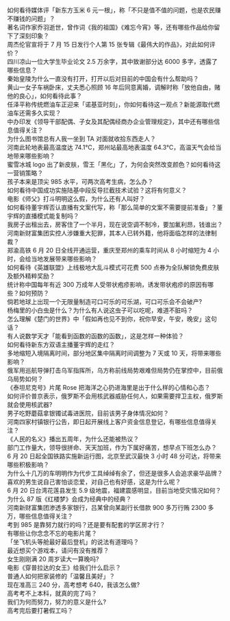 如何看待媒体评「新东方玉米 6 元一根」，称「不只是值不值的问题，也是农民赚不赚钱的问题」？  
著名词作家乔羽逝世，曾作词《我的祖国》《难忘今宵》等，还有哪些作品给你留下了深刻印象？  
周杰伦官宣将于 7 月 15 日发行个人第 15 张专辑《最伟大的作品》，对此如何评价？  
四川凉山一位大学生毕业论文 2.5 万余字，其中致谢部分达 6000 多字，透露了哪些信息？  
秦始皇陵为什么一直没有打开，打开以后对目前的中国会有什么帮助吗？  
黄山一女子车祸卧床，丈夫悉心照顾 16 年后同意离婚，调解时称「放他自由，赌他的良心」，如何看待此事？  
任泽平称传统燃油车正迎来「诺基亚时刻」，你如何看待这一观点？新能源取代燃油车还需多久实现？  
中办印发《领导干部配偶、子女及其配偶经商办企业管理规定》，其中还有哪些信息值得关注？  
为什么图书馆总有人我一坐到 TA 对面就收拾东西走人？  
河南此轮地表最高温度达 74.1℃，郑州站最高地表温度 64.3℃，高温天气会给当地带来哪些影响？  
蜜雪冰城 logo 出了新皮肤，雪王「黑化」了，为何会突然改变颜色？如何看待这一营销策略？  
孩子本来是顶尖 985 水平，可两次高考生病，怎么办？  
如何看待中国成功实施陆基中段反导拦截技术试验？这将有何意义？  
电影《师父》打斗明明这么假，为什么还有人叫好？  
如何看待董宇辉否认直播有文案代写，称「那么简单的文案不需要提前准备」？董宇辉的直播模式能复制吗？  
我房子出租出去，房客住了一个半月，现在说空调不制冷，要加氟利昂，钱谁出？  
河南新财富集团实控人涉嫌重大犯罪，其本人已转外籍，他将面临怎样的法律制裁？  
郑渝高铁 6 月 20 日全线开通运营，重庆至郑州的乘车时间从 8 小时缩短为 4 小时，会给当地发展带来哪些影响？  
如何看待《英雄联盟》上线极地大乱斗模式可花费 500 点券为全队解锁免费皮肤及额外精粹奖励？  
统计称中国每年有近 300 万成年人受带状疱疹影响，诱发带状疱疹的原因有哪些？如何预防？  
倘若地球上出现一个无限量制造可口可乐的可乐湖，可口可乐会不会破产?  
杨梅里的小白虫是什么？为什么有人说这虫子可以吃呢，难道不脏吗？  
怎么理解《楚门的世界》中「假如再也见不到你，祝你早安，午安，晚安」这句话？  
有人说数学天才「能看到函数的函数的函数」，这是怎样一种体验？  
如何看待新东方双语主播董宇辉的走红？  
多地缩短入境隔离时间，部分地区集中隔离时间调整为 7 天或 10 天，将带来哪些影响？  
俄军用巡航导弹打击乌军指挥所，乌方称前线局势艰难但局势仍在掌控中，目前俄乌局势如何？  
《泰坦尼克号》片尾 Rose 把海洋之心扔进海里是出于什么样的心情和心态？  
如何评价普京表示，俄罗斯不会用核武器威胁任何人，如果需要捍卫主权，俄罗斯就会使用核武器?  
男子吃野蘑菇拿银镯试毒进医院，目前该男子身体情况如何？  
河南四家村镇银行公告，即日起开展线上客户资金信息登记，有哪些信息值得关注？  
《人民的名义》播出五周年，为什么还能被热议？  
部门工作量大，领导很拼命、天天加班，作为下属好痛苦，想早点下班怎么办？  
6 月 20 日起全国铁路实施新运行图，北京至武汉最快 3 小时 48 分可达，将带来哪些积极影响？  
为什么十几万的车明明作为代步工具绰绰有余了，但还是很多人会追求豪华品牌？  
喜欢的男生说自己害怕谈恋爱，对自己也有好感，这是为什么呢？  
6 月 20 日台湾花莲县发生 5.9 级地震，福建震感明显，目前当地受灾情况如何？  
为什么 87 版《红楼梦》会成为经典中的经典？  
河南新财富集团渗透多家银行，吕某曾向某副行长借款 900 多万行贿 2300 多万，哪些信息值得关注？  
考到 985 是靠努力就行的吗？还是要有配套的学区房才行？  
有哪些让你念念不忘的电影片尾？  
「坐飞机头等舱最好最后登机」的说法有道理吗？  
最近想买个游戏本，请问有没有推荐？  
女生刚刚满 20 周岁读大一算晚吗?  
电影《穿普拉达的女王》给我们什么启示？  
普通人如何把家装修的「温馨且美好」？  
现在准高三 240 分，高考想考 640，我该怎么做?  
高考考不上本科，就真的完了吗？  
我们为何而努力，努力的意义是什么?  
高考完后要打暑假工吗？  
